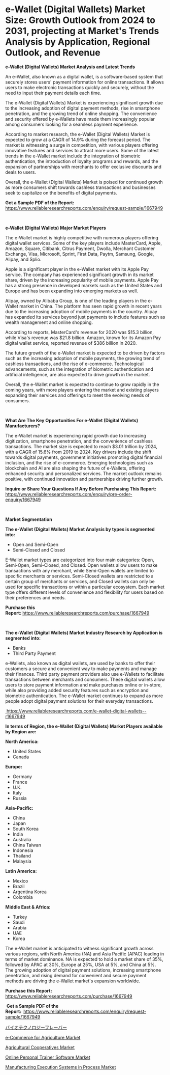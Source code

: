 <p><h1>e-Wallet (Digital Wallets) Market Size: Growth Outlook from 2024 to 2031, projecting at Market's Trends Analysis by Application, Regional Outlook, and Revenue</h1></p><p><strong>e-Wallet (Digital Wallets) Market Analysis and Latest Trends</strong></p>
<p><p>An e-Wallet, also known as a digital wallet, is a software-based system that securely stores users' payment information for online transactions. It allows users to make electronic transactions quickly and securely, without the need to input their payment details each time. </p><p>The e-Wallet (Digital Wallets) Market is experiencing significant growth due to the increasing adoption of digital payment methods, rise in smartphone penetration, and the growing trend of online shopping. The convenience and security offered by e-Wallets have made them increasingly popular among consumers looking for a seamless payment experience.</p><p>According to market research, the e-Wallet (Digital Wallets) Market is expected to grow at a CAGR of 14.9% during the forecast period. The market is witnessing a surge in competition, with various players offering innovative features and services to attract more users. Some of the latest trends in the e-Wallet market include the integration of biometric authentication, the introduction of loyalty programs and rewards, and the expansion of partnerships with merchants to offer exclusive discounts and deals to users.</p><p>Overall, the e-Wallet (Digital Wallets) Market is poised for continued growth as more consumers shift towards cashless transactions and businesses seek to capitalize on the benefits of digital payments.</p></p>
<p><strong>Get a Sample PDF of the Report:&nbsp;</strong> <a href="https://www.reliableresearchreports.com/enquiry/request-sample/1667949">https://www.reliableresearchreports.com/enquiry/request-sample/1667949</a></p>
<p>&nbsp;</p>
<p><strong>e-Wallet (Digital Wallets) Major Market Players</strong></p>
<p><p>The e-Wallet market is highly competitive with numerous players offering digital wallet services. Some of the key players include MasterCard, Apple, Amazon, Square, Citibank, Citrus Payment, Dwolla, Merchant Customer Exchange, Visa, Microsoft, Sprint, First Data, Paytm, Samsung, Google, Alipay, and Splio.</p><p>Apple is a significant player in the e-Wallet market with its Apple Pay service. The company has experienced significant growth in its market share, driven by the increasing popularity of mobile payments. Apple Pay has a strong presence in developed markets such as the United States and Europe and has been expanding into emerging markets as well.</p><p>Alipay, owned by Alibaba Group, is one of the leading players in the e-Wallet market in China. The platform has seen rapid growth in recent years due to the increasing adoption of mobile payments in the country. Alipay has expanded its services beyond just payments to include features such as wealth management and online shopping.</p><p>According to reports, MasterCard's revenue for 2020 was $15.3 billion, while Visa's revenue was $21.8 billion. Amazon, known for its Amazon Pay digital wallet service, reported revenue of $386 billion in 2020.</p><p>The future growth of the e-Wallet market is expected to be driven by factors such as the increasing adoption of mobile payments, the growing trend of cashless transactions, and the rise of e-commerce. Technological advancements, such as the integration of biometric authentication and artificial intelligence, are also expected to drive growth in the market.</p><p>Overall, the e-Wallet market is expected to continue to grow rapidly in the coming years, with more players entering the market and existing players expanding their services and offerings to meet the evolving needs of consumers.</p></p>
<p>&nbsp;</p>
<p><strong>What Are The Key Opportunities For e-Wallet (Digital Wallets) Manufacturers?</strong></p>
<p><p>The e-Wallet market is experiencing rapid growth due to increasing digitization, smartphone penetration, and the convenience of cashless transactions. The market size is expected to reach $3.01 trillion by 2024, with a CAGR of 15.6% from 2019 to 2024. Key drivers include the shift towards digital payments, government initiatives promoting digital financial inclusion, and the rise of e-commerce. Emerging technologies such as blockchain and AI are also shaping the future of e-Wallets, offering enhanced security and personalized services. The market outlook remains positive, with continued innovation and partnerships driving further growth.</p></p>
<p><strong>Inquire or Share Your Questions If Any Before Purchasing This Report:</strong> <a href="https://www.reliableresearchreports.com/enquiry/pre-order-enquiry/1667949">https://www.reliableresearchreports.com/enquiry/pre-order-enquiry/1667949</a></p>
<p>&nbsp;</p>
<p><strong>Market Segmentation</strong></p>
<p><strong>The e-Wallet (Digital Wallets) Market Analysis by types is segmented into:</strong></p>
<p><ul><li>Open and Semi-Open</li><li>Semi-Closed and Closed</li></ul></p>
<p><p>E-Wallet market types are categorized into four main categories: Open, Semi-Open, Semi-Closed, and Closed. Open wallets allow users to make transactions with any merchant, while Semi-Open wallets are limited to specific merchants or services. Semi-Closed wallets are restricted to a certain group of merchants or services, and Closed wallets can only be used for specific transactions or within a particular ecosystem. Each market type offers different levels of convenience and flexibility for users based on their preferences and needs.</p></p>
<p><strong>Purchase this Report:&nbsp;</strong><a href="https://www.reliableresearchreports.com/purchase/1667949">https://www.reliableresearchreports.com/purchase/1667949</a></p>
<p>&nbsp;</p>
<p><strong>The e-Wallet (Digital Wallets) Market Industry Research by Application is segmented into:</strong></p>
<p><ul><li>Banks</li><li>Third Party Payment</li></ul></p>
<p><p>e-Wallets, also known as digital wallets, are used by banks to offer their customers a secure and convenient way to make payments and manage their finances. Third party payment providers also use e-Wallets to facilitate transactions between merchants and consumers. These digital wallets allow users to store payment information and make purchases online or in-store, while also providing added security features such as encryption and biometric authentication. The e-Wallet market continues to expand as more people adopt digital payment solutions for their everyday transactions.</p></p>
<p><a href="https://www.reliableresearchreports.com/e-wallet-digital-wallets--r1667949">&nbsp;https://www.reliableresearchreports.com/e-wallet-digital-wallets--r1667949</a></p>
<p><strong>In terms of Region, the e-Wallet (Digital Wallets) Market Players available by Region are:</strong></p>
<p>
    <p> <strong> North America: </strong>
        <ul>
            <li>United States</li>
            <li>Canada</li>
        </ul>
        </p> 
    <p> <strong> Europe: </strong>
        <ul>
            <li>Germany</li>
            <li>France</li>
            <li>U.K.</li>
            <li>Italy</li>
            <li>Russia</li>
        </ul>
        </p> 
    <p> <strong> Asia-Pacific: </strong>
        <ul>
            <li>China</li>
            <li>Japan</li>
            <li>South Korea</li>
            <li>India</li>
            <li>Australia</li>
            <li>China Taiwan</li>
            <li>Indonesia</li>
            <li>Thailand</li>
            <li>Malaysia</li>
        </ul>
        </p> 
    <p> <strong> Latin America: </strong>
        <ul>
            <li>Mexico</li>
            <li>Brazil</li>
            <li>Argentina Korea</li>
            <li>Colombia</li>
        </ul>
        </p> 
    <p> <strong> Middle East & Africa: </strong>
        <ul>
            <li>Turkey</li>
            <li>Saudi</li>
            <li>Arabia</li>
            <li>UAE</li>
            <li>Korea</li>
        </ul>
    </p>
    </p>
<p><p>The e-Wallet market is anticipated to witness significant growth across various regions, with North America (NA) and Asia Pacific (APAC) leading in terms of market dominance. NA is expected to hold a market share of 35%, followed by APAC at 30%, Europe at 25%, USA at 5%, and China at 5%. The growing adoption of digital payment solutions, increasing smartphone penetration, and rising demand for convenient and secure payment methods are driving the e-Wallet market's expansion worldwide.</p></p>
<p><strong>Purchase this Report: </strong><a href="https://www.reliableresearchreports.com/purchase/1667949">https://www.reliableresearchreports.com/purchase/1667949</a></p>
<p>&nbsp;<strong>Get a Sample PDF of the Report:&nbsp;&nbsp;</strong><a href="https://www.reliableresearchreports.com/enquiry/request-sample/1667949">https://www.reliableresearchreports.com/enquiry/request-sample/1667949</a></p>
<p><strong></strong></p>
<p><p><a href="https://github.com/CarlieShields/Market-Research-Report-List-1/blob/main/190981561999.md">バイオテクノロジーフレーバー</a></p><p><a href="https://github.com/gladysalidde/Market-Research-Report-List-1/blob/main/e-commerce-for-agriculture-market.md">e-Commerce for Agriculture Market</a></p><p><a href="https://www.linkedin.com/pulse/agricultural-cooperatives-market-centers-aspects-growth-share-dx83f">Agricultural Cooperatives Market</a></p><p><a href="https://www.linkedin.com/pulse/online-personal-trainer-software-market-insights-cagr-trends-m9z6e?trackingId=ec6YMuvqsxMBKqG%2FvbHNXg%3D%3D">Online Personal Trainer Software Market</a></p><p><a href="https://github.com/dimitrishawkinswaynenp91rgz/Market-Research-Report-List-2/blob/main/manufacturing-execution-systems-in-process-market.md">Manufacturing Execution Systems in Process Market</a></p></p>